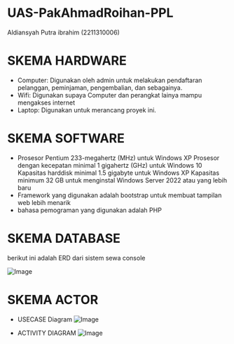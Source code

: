 # UAS-PakAhmadRoihan-PPL
Aldiansyah Putra ibrahim (2211310006)
# SKEMA HARDWARE
-	Computer: Digunakan oleh admin untuk melakukan pendaftaran pelanggan, peminjaman, pengembalian, dan sebagainya.
-	Wifi: Digunakan supaya Computer dan perangkat lainya mampu mengakses internet
-	Laptop: Digunakan untuk merancang proyek ini.
# SKEMA SOFTWARE
- Prosesor Pentium 233-megahertz (MHz) untuk Windows XP
  Prosesor dengan kecepatan minimal 1 gigahertz (GHz) untuk Windows 10
  Kapasitas harddisk minimal 1.5 gigabyte untuk Windows XP
  Kapasitas minimum 32 GB untuk menginstal Windows Server 2022 atau yang lebih baru
- Framework yang digunakan adalah bootstrap untuk membuat tampilan web lebih menarik
- bahasa pemograman yang digunakan adalah PHP
  
# SKEMA DATABASE
berikut ini adalah ERD dari sistem sewa console


![Image](https://github.com/user-attachments/assets/18bdfa9f-cd3d-4c27-adb7-1ce177b685ca)


# SKEMA ACTOR
- USECASE Diagram
![Image](https://github.com/user-attachments/assets/0579d3ee-3f44-4c85-b68d-f0f26a2d6efc)

- ACTIVITY DIAGRAM
  ![Image](https://github.com/user-attachments/assets/c6d9140d-510f-47da-b744-c66e077b22bf)
